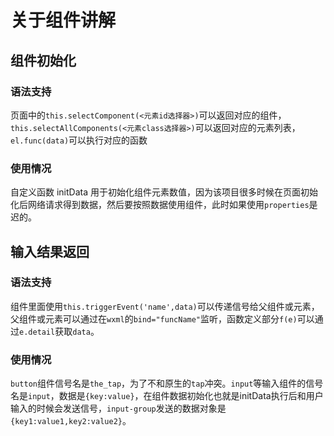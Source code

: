 # 关于组件讲解
## 组件初始化
### 语法支持
页面中的`this.selectComponent(<元素id选择器>)`可以返回对应的组件，`this.selectAllComponents(<元素class选择器>)`可以返回对应的元素列表，`el.func(data)`可以执行对应的函数
### 使用情况
自定义函数 initData 用于初始化组件元素数值，因为该项目很多时候在页面初始化后网络请求得到数据，然后要按照数据使用组件，此时如果使用`properties`是迟的。
## 输入结果返回
### 语法支持
组件里面使用`this.triggerEvent('name',data)`可以传递信号给父组件或元素，父组件或元素可以通过在`wxml`的`bind="funcName"`监听，函数定义部分`f(e)`可以通过`e.detail`获取`data`。
### 使用情况
`button`组件信号名是`the_tap`，为了不和原生的`tap`冲突。`input`等输入组件的信号名是`input`，数据是`{key:value}`，在组件数据初始化也就是initData执行后和用户输入的时候会发送信号，`input-group`发送的数据对象是`{key1:value1,key2:value2}`。